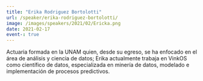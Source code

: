 ```yaml
---
title: "Erika Rodriguez Bortolotti"
url: /speaker/erika-rodriguez-bortolotti/
image: /images/speakers/2021/02/Ericka.png
date: 2021-02-17
event-: true
---
```


Actuaria formada en la UNAM quien, desde su egreso, se ha enfocado en el área de análisis y ciencia de datos; Erika actualmente trabaja en VinkOS como científico de datos, especializada en minería de datos, modelado e implementación de procesos predictivos.